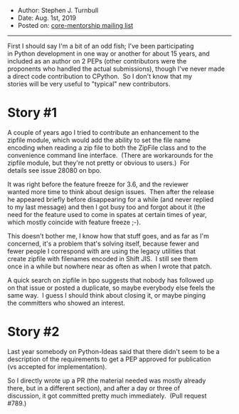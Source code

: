 * Author: Stephen J. Turnbull
* Date: Aug. 1st, 2019
* Posted on: [core-mentorship mailing list](https://mail.python.org/archives/list/core-mentorship@python.org/message/QUFWPITZUSG5TMNFHBWT7YZUD75DRBMH/)

---

First I should say I'm a bit of an odd fish; I've been participating  
in Python development in one way or another for about 15 years, and  
included as an author on 2 PEPs (other contributors were the  
proponents who handled the actual submissions), though I've never made  
a direct code contribution to CPython.  So I don't know that my  
stories will be very useful to "typical" new contributors.  
  
# Story \#1
  
A couple of years ago I tried to contribute an enhancement to the  
zipfile module, which would add the ability to set the file name  
encoding when reading a zip file to both the ZipFile class and to the  
convenience command line interface.  (There are workarounds for the  
zipfile module, but they're not pretty or obvious to users.)  For  
details see issue 28080 on bpo.  
  
It was right before the feature freeze for 3.6, and the reviewer  
wanted more time to think about design issues.  Then after the release  
he appeared briefly before disappearing for a while (and never replied  
to my last message) and then I got busy too and forgot about it (the  
need for the feature used to come in spates at certain times of year,  
which mostly coincide with feature freeze ;-).

This doesn't bother me, I know how that stuff goes, and as far as I'm  
concerned, it's a problem that's solving itself, because fewer and  
fewer people I correspond with are using the legacy utilities that  
create zipfile with filenames encoded in Shift JIS.  I still see them  
once in a while but nowhere near as often as when I wrote that patch.  

A quick search on zipfile in bpo suggests that nobody has followed up  
on that issue or posted a duplicate, so maybe everybody else feels the  
same way.  I guess I should think about closing it, or maybe pinging  
the committers who showed an interest.  

# Story \#2  

Last year somebody on Python-Ideas said that there didn't seem to be a  
description of the requirements to get a PEP approved for publication  
(vs accepted for implementation).  
  
So I directly wrote up a PR (the material needed was mostly already  
there, but in a different section), and after a day or three of  
discussion, it got committed pretty much immediately.  (Pull request  
\#789.)
